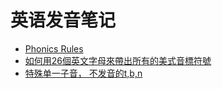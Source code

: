 
# 英语发音笔记

- [Phonics Rules](english_phonics_rules.md)
- [如何用26個英文字母來帶出所有的美式音標符號](english_26.md)
- [特殊单一子音， 不发音的t,b,n](english_silent.md)
